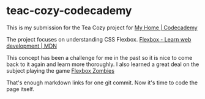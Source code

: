 # teac-cozy-codecademy

This is my submission for the Tea Cozy project for [My Home | Codecademy](https://www.codecademy.com/learn) 

The project focuses on understanding CSS Flexbox. [Flexbox - Learn web development | MDN](https://developer.mozilla.org/en-US/docs/Learn/CSS/CSS_layout/Flexbox) 

This concept has been a challenge for me in the past so it is nice to come back to it again and learn more thoroughly. I also learned a great deal on the subject playing the game [Flexbox Zombies](https://mastery.games/flexboxzombies/)

That's enough markdown links for one git commit. Now it's time to code the page itself. 

